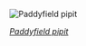 
![Paddyfield pipit](https://upload.wikimedia.org/wikipedia/commons/thumb/4/4e/Paddyfield_pipit_%28Anthus_rufulus_rufulus%29.jpg/525px-Paddyfield_pipit_%28Anthus_rufulus_rufulus%29.jpg)

*[Paddyfield pipit](https://wikipedia.org/wiki/File:Paddyfield_pipit_(Anthus_rufulus_rufulus).jpg)*
